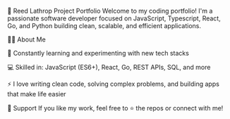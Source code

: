 🚀 Reed Lathrop Project Portfolio Welcome to my coding portfolio! I'm a passionate software developer focused on JavaScript, Typescript, React, Go, and Python building clean, scalable, and efficient applications.

👨‍💻 About Me

🌱 Constantly learning and experimenting with new tech stacks

💻 Skilled in: JavaScript (ES6+), React, Go, REST APIs, SQL, and more

⚡ I love writing clean code, solving complex problems, and building apps that make life easier

🤝 Support If you like my work, feel free to ⭐ the repos or connect with me!
